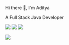   Hi there 👋, I'm Aditya
  
A Full Stack Java Developer

<img src="https://www.linkedin.com/in/adityapar20/?style=for-the-badge&logo=linkedin&logoColor=white" /> <img src="https://img.shields.io/badge/-LeetCode-FFA116?style=for-the-badge&logo=LeetCode&logoColor=black" /> <img src="https://img.shields.io/badge/Instagram-E4405F?style=for-the-badge&logo=instagram&logoColor=white" />  

<img src="https://github-readme-stats.vercel.app/api?username=aditya-par" />

<!--
**aditya-par/aditya-par** is a ✨ _special_ ✨ repository because its `README.md` (this file) appears on your GitHub profile.

Here are some ideas to get you started:

- 🔭 I’m currently working on ...
- 🌱 I’m currently learning ...
- 👯 I’m looking to collaborate on ...
- 🤔 I’m looking for help with ...
- 💬 Ask me about ...
- 📫 How to reach me: ...
- 😄 Pronouns: ...
- ⚡ Fun fact: ...
-->

